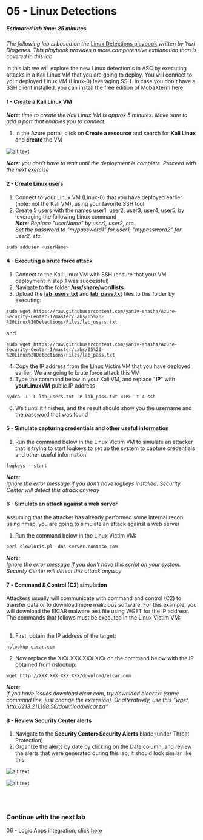 ﻿# 05 - Linux Detections
##### Estimated lab time: 25 minutes
*The following lab is based on the* <a href="https://gallery.technet.microsoft.com/Azure-Security-Center-0ac8a5ef" target="_blank">Linux Detections playbook</a> *written by Yuri Diogenes. This playbook provides a more comphrensive explanation than is covered in this lab*<br>

In this lab we will explore the new Linux detection's in ASC by executing attacks in a Kali Linux VM that you are going to deploy. You will connect to your deployed Linux VM (Linux-0) leveraging SSH. In case you don't have a SSH client installed, you can install the free edition of MobaXterm <a href="https://mobaxterm.mobatek.net/download.html" target="_blank">here</a>.<br>

#### 1 - Create a Kali Linux VM
***Note**: time to create the Kali Linux VM is approx 5 minutes. Make sure to add a port that enables you to connect.*
1. In the Azure portal, click on **Create a resource** and search for **Kali Linux** and **create** the VM

![alt text](https://raw.githubusercontent.com/yaniv-shasha/Azure-Security-Center-1/master/Labs/05%20-%20Linux%20Detections/Screenshots/kali_marketplace.png)

***Note**: you don't have to wait until the deployment is complete. Proceed with the next exercise*

#### 2 - Create Linux users 
1. Connect to your Linux VM (Linux-0) that you have deployed earlier (note: not the Kali VM), using your favorite SSH tool
2. Create 5 users with the names user1, user2, user3, user4, user5, by leveraging the following Linux command <br>
***Note**: Replace "userName" by user1, user2, etc.<br> Set the password to "mypassword1" for user1, "mypassword2" for user2, etc.*

```powershell
sudo adduser <userName>
```


#### 4 - Executing a brute force attack
1. Connect to the Kali Linux VM with SSH (ensure that your VM deployment in step 1 was successful)
2. Navigate to the folder **/usr/share/wordlists**
3. Upload the **<a href="https://raw.githubusercontent.com/yaniv-shasha/Azure-Security-Center-1/master/Labs/05%20-%20Linux%20Detections/Files/lab_users.txt" target="_blank">lab_users.txt</a>** and **<a href="https://raw.githubusercontent.com/yaniv-shasha/Azure-Security-Center-1/master/Labs/05%20-%20Linux%20Detections/Files/lab_pass.txt" target="_blank">lab_pass.txt</a>** files to this folder by executing:
```text
sudo wget https://raw.githubusercontent.com/yaniv-shasha/Azure-Security-Center-1/master/Labs/05%20-%20Linux%20Detections/Files/lab_users.txt
```
and
```text
sudo wget https://raw.githubusercontent.com/yaniv-shasha/Azure-Security-Center-1/master/Labs/05%20-%20Linux%20Detections/Files/lab_pass.txt
```
4. Copy the IP address from the Linux Victim VM that you have deployed earlier. We are going to brute force attack this VM
5.  Type the command below in your Kali VM, and replace "**IP**" with **yourLinuxVM** public IP address
```text
hydra -I -L lab_users.txt -P lab_pass.txt <IP> -t 4 ssh
```
6.  Wait until it finishes, and the result should show you the username and the password that was found

#### 5 - Simulate capturing credentials and other useful information
1.  Run the command below in the Linux Victim VM to simulate an attacker that is trying to start logkeys to set up the system to capture credentials and other useful information: 
```text
logkeys --start
```
***Note**:<br> Ignore the error message if you don't have logkeys installed. Security Center will detect this attack anyway*

#### 6 - Simulate an attack against a web server
Assuming that the attacker has already performed some internal recon using nmap, you are going to simulate an attack against a web server
1. Run the command below in the Linux Victim VM:
```text
perl slowloris.pl -dns server.contoso.com
```
***Note**:<br> Ignore the error message if you don't have this script on your system. Security Center will detect this attack anyway*

#### 7 - Command & Control (C2) simulation
Attackers usually will communicate with command and control (C2) to transfer data or to download more  malicious software.
For this example, you will download the EICAR malware test file using WGET for the IP address.  The commands that follows must be executed in the Linux Victim VM:<br><br>

1. First, obtain the IP address of the target:
```text
nslookup eicar.com 
```
2. Now replace the XXX.XXX.XXX.XXX on the command below with the IP obtained from nslookup: 
```text
wget http://XXX.XXX.XXX.XXX/download/eicar.com
```
***Note**:<br>  if you have issues download eicar.com, try download eicar.txt (same command line, just change the extension). Or alteratively, use this "wget http://213.211.198.58/download/eicar.txt"*

#### 8 - Review Security Center alerts
1. Navigate to the **Security Center>Security Alerts** blade (under Threat Protection)
2.  Organize the alerts by date by clicking on the Date column, and review the alerts that were generated during this lab, it should look similar like this:

![alt text](https://raw.githubusercontent.com/yaniv-shasha/Azure-Security-Center-1/master/Labs/05%20-%20Linux%20Detections/Screenshots/Security_incident_detected_Linux.png)

![alt text](https://raw.githubusercontent.com/yaniv-shasha/Azure-Security-Center-1/master/Labs/05%20-%20Linux%20Detections/Screenshots/Security_incident_detected_Linux2.png)

<br><br>
### Continue with the next lab
06 - Logic Apps integration, click <a href="https://github.com/yaniv-shasha/Azure-Security-Center-1/tree/master/Labs/06%20-%20Logic%20App%20integration" target="_blank">here</a>